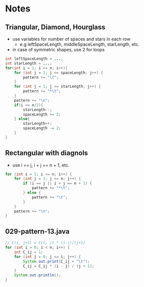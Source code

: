 # Notes

## Triangular, Diamond, Hourglass
* use variables for number of spaces and stars in each row
    * e.g leftSpaceLength, middleSpaceLength, starLength, etc.
* in case of symmetric shapes, use 2 for loops
```java
int leftSpaceLength = ...;
int starLength = ...;
for(int i = 1; i <= n; i++){
    for (int j = 1; j <= spaceLength; j++) {
        pattern += "\t";
    }
    for (int j = 1; j <= starLength; j++) {
        pattern += "*\t";
    }
    pattern += "\n";
    if(i <= n/2){
        starLength--;
        spaceLength += 2;
    } else{
        starLength++;
        spaceLength -= 2;
    }
}
```

## Rectangular with diagnols
* use i == j, i + j == n + 1, etc.
```java
for (int i = 1; i <= n; i++) {
    for (int j = 1; j <= n; j++) {
        if (i == j || i + j == n + 1) {
            pattern += "*\t";
        } else {
            pattern += "\t";
        }
    }
    pattern += "\n";
}
```

## 029-pattern-13.java
```java
// C(i, j+1) = C(i, j) * (i-j)/(j+1)
for (int i = 0; i < n; i++) {
    int C_ij = 1;
    for (int j = 0; j <= i; j++) {
        System.out.print(C_ij + "\t");
        C_ij = C_ij * (i - j) / (j + 1);
    }
    System.out.println();
}
```
